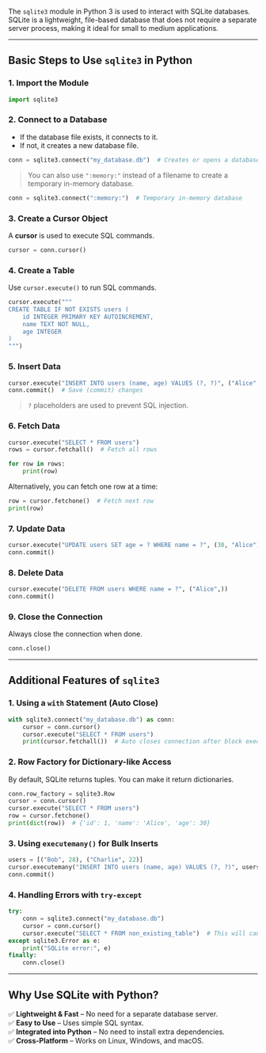 The `sqlite3` module in Python 3 is used to interact with SQLite databases. SQLite is a lightweight, file-based database that does not require a separate server process, making it ideal for small to medium applications.

---

## **Basic Steps to Use `sqlite3` in Python**

### 1. **Import the Module**
```python
import sqlite3
```

### 2. **Connect to a Database**
- If the database file exists, it connects to it.
- If not, it creates a new database file.

```python
conn = sqlite3.connect("my_database.db")  # Creates or opens a database file
```
> You can also use `":memory:"` instead of a filename to create a temporary in-memory database.

```python
conn = sqlite3.connect(":memory:")  # Temporary in-memory database
```

### 3. **Create a Cursor Object**
A **cursor** is used to execute SQL commands.

```python
cursor = conn.cursor()
```

### 4. **Create a Table**
Use `cursor.execute()` to run SQL commands.

```python
cursor.execute("""
CREATE TABLE IF NOT EXISTS users (
    id INTEGER PRIMARY KEY AUTOINCREMENT,
    name TEXT NOT NULL,
    age INTEGER
)
""")
```

### 5. **Insert Data**
```python
cursor.execute("INSERT INTO users (name, age) VALUES (?, ?)", ("Alice", 25))
conn.commit()  # Save (commit) changes
```
> `?` placeholders are used to prevent SQL injection.

### 6. **Fetch Data**
```python
cursor.execute("SELECT * FROM users")
rows = cursor.fetchall()  # Fetch all rows

for row in rows:
    print(row)
```
Alternatively, you can fetch one row at a time:
```python
row = cursor.fetchone()  # Fetch next row
print(row)
```

### 7. **Update Data**
```python
cursor.execute("UPDATE users SET age = ? WHERE name = ?", (30, "Alice"))
conn.commit()
```

### 8. **Delete Data**
```python
cursor.execute("DELETE FROM users WHERE name = ?", ("Alice",))
conn.commit()
```

### 9. **Close the Connection**
Always close the connection when done.
```python
conn.close()
```

---

## **Additional Features of `sqlite3`**

### 1. **Using a `with` Statement (Auto Close)**
```python
with sqlite3.connect("my_database.db") as conn:
    cursor = conn.cursor()
    cursor.execute("SELECT * FROM users")
    print(cursor.fetchall())  # Auto closes connection after block execution
```

### 2. **Row Factory for Dictionary-like Access**
By default, SQLite returns tuples. You can make it return dictionaries.
```python
conn.row_factory = sqlite3.Row
cursor = conn.cursor()
cursor.execute("SELECT * FROM users")
row = cursor.fetchone()
print(dict(row))  # {'id': 1, 'name': 'Alice', 'age': 30}
```

### 3. **Using `executemany()` for Bulk Inserts**
```python
users = [("Bob", 28), ("Charlie", 22)]
cursor.executemany("INSERT INTO users (name, age) VALUES (?, ?)", users)
conn.commit()
```

### 4. **Handling Errors with `try-except`**
```python
try:
    conn = sqlite3.connect("my_database.db")
    cursor = conn.cursor()
    cursor.execute("SELECT * FROM non_existing_table")  # This will cause an error
except sqlite3.Error as e:
    print("SQLite error:", e)
finally:
    conn.close()
```

---

## **Why Use SQLite with Python?**
✅ **Lightweight & Fast** – No need for a separate database server.  
✅ **Easy to Use** – Uses simple SQL syntax.  
✅ **Integrated into Python** – No need to install extra dependencies.  
✅ **Cross-Platform** – Works on Linux, Windows, and macOS.

